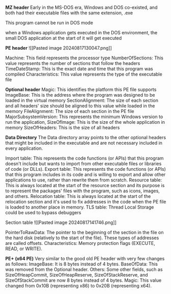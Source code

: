 **MZ header**
Early in the MS-DOS era, Windows and DOS co-existed, and both had their executable files with the same extension, .exe

This program cannot be run in DOS mode

when a Windows application gets executed in the DOS environment,
the small DOS application at the start of it will get executed

**PE header**
![[Pasted image 20240817130047.png]]

Machine: This field represents the processor type
NumberOfSections: This value represents the number of sections that
follow the headers
TimeDateStamp: This is the exact date and time that this program was compiled
Characteristics: This value represents the type of the executable file

**Optional header**
Magic: This identifies the platform this PE file supports
ImageBase: This is the address where the program was designed to be loaded in the virtual memory
SectionAlignment: The size of each section and all headers' size should be aligned to this value while loaded in the memory
FileAlignment: The size of each section in the PE file
MajorSubsystemVersion: This represents the minimum Windows version to run the application,
SizeOfImage: This is the size of the whole application in memory
SizeOfHeaders: This is the size of all headers

**Data Directory**
The Data directory array points to the other optional headers that might be included in the executable and are not necessary included in every application.

Import table: This represents the code functions (or APIs) that this program doesn't include but wants to import from other executable files or libraries of code (or DLLs).
Export table: This represents the code functions (or APIs) that this program includes in its code and is willing to export and allow other applications to use, rather than rewrite them from scratch.
Resource table: This is always located at the start of the resource section and its purpose is to represent the packages' files with the program, such as icons, images, and others.
Relocation table: This is always located at the start of the relocation section and it's used to fix addresses in the code when the PE file is loaded to another place in memory.
TLS table: Thread Local Storage could be used to bypass debuggers

Section table
![[Pasted image 20240817141746.png]]

PointerToRawData: The pointer to the beginning of the section in the file on the hard disk (relatively to the start of the file). These types of addresses are called offsets.
Characteristics: Memory protection flags (EXECUTE, READ, or WRITE).

**PE+ (x64 PE)**
Very similar to the good old PE header with very few changes as follows:
ImageBase: It is 8 bytes instead of 4 bytes.
BaseOfData: This was removed from the Optional header.
Others: Some other fields, such as SizeOfHeapCommit, SizeOfHeapReserve, SizeOfStackReserve, and SizeOfStackCommit are now 8 bytes instead of 4 bytes.
Magic: This value changed from 0x10B (representing x86) to 0x20B
(representing x64).